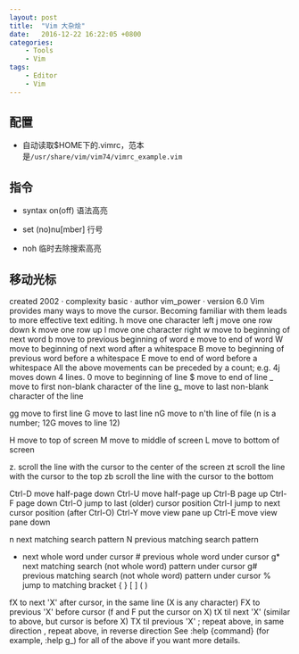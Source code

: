 ```yaml
---
layout: post
title:  "Vim 大杂烩"
date:   2016-12-22 16:22:05 +0800
categories:
    - Tools
    - Vim
tags:
    - Editor
    - Vim
---
```


## 配置

- 自动读取$HOME下的.vimrc，范本是`/usr/share/vim/vim74/vimrc_example.vim`

<!-- more -->

## 指令

- syntax on(off) 语法高亮

- set (no)nu[mber] 行号

- noh 临时去除搜索高亮

## 移动光标

created 2002 · complexity basic · author vim\_power · version 6.0
Vim provides many ways to move the cursor. Becoming familiar with them leads to more effective text editing.
h   move one character left
j   move one row down
k   move one row up
l   move one character right
w   move to beginning of next word
b   move to previous beginning of word
e   move to end of word
W   move to beginning of next word after a whitespace
B   move to beginning of previous word before a whitespace
E   move to end of word before a whitespace
All the above movements can be preceded by a count; e.g. 4j moves down 4 lines.
0   move to beginning of line
$   move to end of line
_   move to first non-blank character of the line
g_  move to last non-blank character of the line

gg  move to first line
G   move to last line
nG  move to n'th line of file (n is a number; 12G moves to line 12)

H   move to top of screen
M   move to middle of screen
L   move to bottom of screen

z.  scroll the line with the cursor to the center of the screen
zt  scroll the line with the cursor to the top
zb  scroll the line with the cursor to the bottom

Ctrl-D  move half-page down
Ctrl-U  move half-page up
Ctrl-B  page up
Ctrl-F  page down
Ctrl-O  jump to last (older) cursor position
Ctrl-I  jump to next cursor position (after Ctrl-O)
Ctrl-Y  move view pane up
Ctrl-E  move view pane down

n   next matching search pattern
N   previous matching search pattern
*   next whole word under cursor
\#   previous whole word under cursor
g*  next matching search (not whole word) pattern under cursor
g#  previous matching search (not whole word) pattern under cursor
%   jump to matching bracket { } [ ] ( )

fX  to next 'X' after cursor, in the same line (X is any character)
FX  to previous 'X' before cursor (f and F put the cursor on X)
tX  til next 'X' (similar to above, but cursor is before X)
TX  til previous 'X'
;   repeat above, in same direction
,   repeat above, in reverse direction
See :help {command} (for example, :help g_) for all of the above if you want more details.